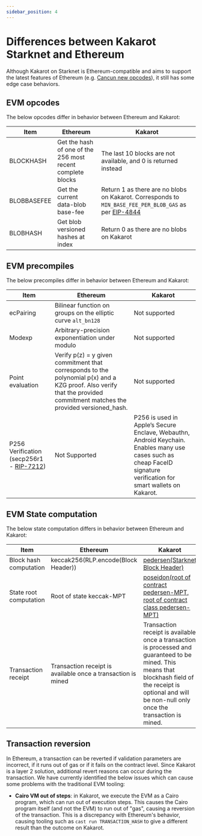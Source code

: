 ```yaml
---
sidebar_position: 4
---
```


# Differences between Kakarot Starknet and Ethereum

Although Kakarot on Starknet is Ethereum-compatible and aims to support the
latest features of Ethereum (e.g.
[Cancun new opcodes](https://blog.ethereum.org/2024/01/10/goerli-dencun-announcement)),
it still has some edge case behaviors.

## EVM opcodes

The below opcodes differ in behavior between Ethereum and Kakarot:

| Item        | Ethereum                                                   | Kakarot                                                                                                                                          |
| ----------- | ---------------------------------------------------------- | ------------------------------------------------------------------------------------------------------------------------------------------------ |
| BLOCKHASH   | Get the hash of one of the 256 most recent complete blocks | The last 10 blocks are not available, and 0 is returned instead                                                                                  |
| BLOBBASEFEE | Get the current data-blob base-fee                         | Return 1 as there are no blobs on Kakarot. Corresponds to `MIN_BASE_FEE_PER_BLOB_GAS` as per [EIP-4844](https://eips.ethereum.org/EIPS/eip-4844) |
| BLOBHASH    | Get blob versioned hashes at index                         | Return 0 as there are no blobs on Kakarot                                                                                                        |

## EVM precompiles

The below precompiles differ in behavior between Ethereum and Kakarot:

| Item                                                                                                      | Ethereum                                                                                                                                                                | Kakarot                                                                                                                                                              |
| --------------------------------------------------------------------------------------------------------- | ----------------------------------------------------------------------------------------------------------------------------------------------------------------------- | -------------------------------------------------------------------------------------------------------------------------------------------------------------------- |
| ecPairing                                                                                                 | Bilinear function on groups on the elliptic curve `alt_bn128`                                                                                                           | Not supported                                                                                                                                                        |
| Modexp                                                                                                    | Arbitrary-precision exponentiation under modulo                                                                                                                         | Not supported                                                                                                                                                        |
| Point evaluation                                                                                          | Verify p(z) = y given commitment that corresponds to the polynomial p(x) and a KZG proof. Also verify that the provided commitment matches the provided versioned_hash. | Not supported                                                                                                                                                        |
| P256 Verification (secp256r1 - [RIP-7212](https://github.com/ethereum/RIPs/blob/master/RIPS/rip-7212.md)) | Not Supported                                                                                                                                                           | P256 is used in Apple’s Secure Enclave, Webauthn, Android Keychain. Enables many use cases such as cheap FaceID signature verification for smart wallets on Kakarot. |

## EVM State computation

The below state computation differs in behavior between Ethereum and Kakarot:

| Item                   | Ethereum                                                     | Kakarot                                                                                                                                                                                                          |
| ---------------------- | ------------------------------------------------------------ | ---------------------------------------------------------------------------------------------------------------------------------------------------------------------------------------------------------------- |
| Block hash computation | keccak256(RLP.encode(Block Header))                          | [pedersen(Starknet Block Header)](https://docs.starknet.io/documentation/architecture_and_concepts/Network_Architecture/header/)                                                                                 |
| State root computation | Root of state keccak-MPT                                     | [poseidon(root of contract pedersen-MPT, root of contract class pedersen-MPT)](https://docs.starknet.io/documentation/architecture_and_concepts/Network_Architecture/starknet-state/)                            |
| Transaction receipt    | Transaction receipt is available once a transaction is mined | Transaction receipt is available once a transaction is processed and guaranteed to be mined. This means that blockhash field of the receipt is optional and will be non-null only once the transaction is mined. |

## Transaction reversion

In Ethereum, a transaction can be reverted if validation parameters are
incorrect, if it runs out of gas or if it fails on the contract level. Since
Kakarot is a layer 2 solution, additional revert reasons can occur during the
transaction. We have currently identified the below issues which can cause some
problems with the traditional EVM tooling:

- **Cairo VM out of steps**: in Kakarot, we execute the EVM as a Cairo program,
  which can run out of execution steps. This causes the Cairo program itself
  (and not the EVM) to run out of "gas", causing a reversion of the transaction.
  This is a discrepancy with Ethereum's behavior, causing tooling such as
  `cast run TRANSACTION_HASH` to give a different result than the outcome on
  Kakarot.
